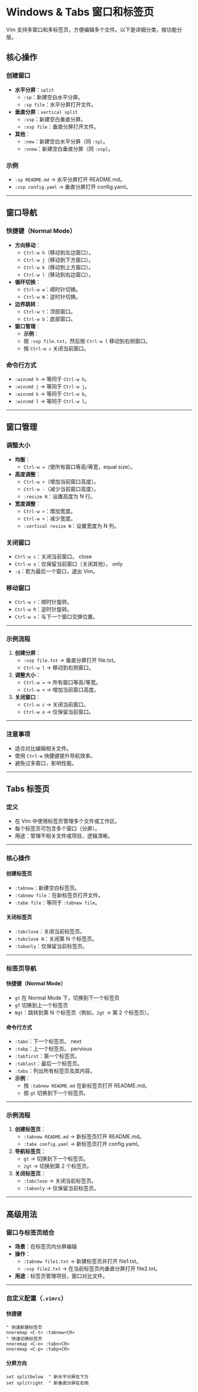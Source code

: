 # Windows & Tabs 窗口和标签页
Vim 支持多窗口和多标签页，方便编辑多个文件。以下是详细分类，按功能分层。

  ## 核心操作

  ### 创建窗口
  - **水平分屏**：`split`
    - `:sp`：新建空白水平分屏。
    - `:sp file`：水平分屏打开文件。
  - **垂直分屏**：`vertical split`
    - `:vsp`：新建空白垂直分屏。
    - `:vsp file`：垂直分屏打开文件。
  - **其他**：
    - `:new`：新建空白水平分屏（同 `:sp`）。
    - `:vnew`：新建空白垂直分屏（同 `:vsp`）。

  ### 示例
  - `:sp README.md` → 水平分屏打开 README.md。
  - `:vsp config.yaml` → 垂直分屏打开 config.yaml。

  ---

  ## 窗口导航

  ### 快捷键（Normal Mode）
  - **方向移动**：
    - `Ctrl-w h`（移动到左边窗口）。
    - `Ctrl-w j`（移动到下方窗口）。
    - `Ctrl-w k`（移动到上方窗口）。
    - `Ctrl-w l`（移动到右边窗口）。
  - **循环切换**：
    - `Ctrl-w w`：顺时针切换。
    - `Ctrl-w W`：逆时针切换。
  - **边界跳转**：
    - `Ctrl-w t`：顶部窗口。
    - `Ctrl-w b`：底部窗口。
 - **窗口管理**：
    - **示例**：
    - 按 `:vsp file.txt`，然后按 `Ctrl-w l` 移动到右侧窗口。
    - 按 `Ctrl-w c` 关闭当前窗口。

  ### 命令行方式
  - `:wincmd h` → 等同于 `Ctrl-w h`。
  - `:wincmd j` → 等同于 `Ctrl-w j`。
  - `:wincmd k` → 等同于 `Ctrl-w k`。
  - `:wincmd l` → 等同于 `Ctrl-w l`。

  ---

  ## 窗口管理

  ### 调整大小
  - **均衡**：
    - `Ctrl-w =`（使所有窗口等高/等宽，equal size）。
  - **高度调整**：
    - `Ctrl-w +`（增加当前窗口高度）。
    - `Ctrl-w -`（减少当前窗口高度）。
    - `:resize N`：设置高度为 N 行。
  - **宽度调整**：
    - `Ctrl-w >`：增加宽度。
    - `Ctrl-w <`：减少宽度。
    - `:vertical resize N`：设置宽度为 N 列。

  ### 关闭窗口
  - `Ctrl-w c`：关闭当前窗口。  close
  - `Ctrl-w o`：仅保留当前窗口（关闭其他）。  only
  - `:q`：若为最后一个窗口，退出 Vim。

  ### 移动窗口
  - `Ctrl-w r`：顺时针旋转。
  - `Ctrl-w R`：逆时针旋转。
  - `Ctrl-w x`：与下一个窗口交换位置。

  ---

  ### 示例流程
  1. **创建分屏**：
     - `:vsp file.txt` → 垂直分屏打开 file.txt。
     - `Ctrl-w l` → 移动到右侧窗口。
  2. **调整大小**：
     - `Ctrl-w =` → 所有窗口等高/等宽。
     - `Ctrl-w +` → 增加当前窗口高度。
  3. **关闭窗口**：
     - `Ctrl-w c` → 关闭当前窗口。
     - `Ctrl-w o` → 仅保留当前窗口。

  ---

  ### 注意事项
  - 适合对比编辑相关文件。
  - 使用 `Ctrl-w` 快捷键提升导航效率。
  - 避免过多窗口，影响性能。

  ---

  ## Tabs 标签页

  ### 定义
  - 在 Vim 中使用标签页管理多个文件或工作区。
  - 每个标签页可包含多个窗口（分屏）。
  - 用途：管理不相关文件或项目，逻辑清晰。

  ---

  ### 核心操作

  #### 创建标签页
  - `:tabnew`：新建空白标签页。
  - `:tabnew file`：在新标签页打开文件。
  - `:tabe file`：等同于 `:tabnew file`。

  #### 关闭标签页
  - `:tabclose`：关闭当前标签页。
  - `:tabclose N`：关闭第 N 个标签页。
  - `:tabonly`：仅保留当前标签页。

  ---

  ### 标签页导航

  #### 快捷键（Normal Mode）
  - `gt` 在 Normal Mode 下，切换到下一个标签页
  - `gT` 切换到上一个标签页
  - `Ngt`：跳转到第 N 个标签页（例如，`2gt` → 第 2 个标签页）。

  #### 命令行方式
  - `:tabn`：下一个标签页。 next
  - `:tabp`：上一个标签页。 pervious
  - `:tabfirst`：第一个标签页。
  - `:tablast`：最后一个标签页。
  - `:tabs`：列出所有标签页及其内容。
  - **示例**：
    - 按 `:tabnew README.md` 在新标签页打开 README.md。
    - 按 `gt` 切换到下一个标签页。
  ---

  ### 示例流程
  1. **创建标签页**：
     - `:tabnew README.md` → 新标签页打开 README.md。
     - `:tabe config.yaml` → 新标签页打开 config.yaml。
  2. **导航标签页**：
     - `gt` → 切换到下一个标签页。
     - `2gt` → 切换到第 2 个标签页。
  3. **关闭标签页**：
     - `:tabclose` → 关闭当前标签页。
     - `:tabonly` → 仅保留当前标签页。

---

  ## 高级用法

  ### 窗口与标签页结合
  - **场景**：在标签页内分屏编辑
  - **操作**：
    - `:tabnew file1.txt` → 新建标签页并打开 file1.txt。
    - `:vsp file2.txt` → 在当前标签页内垂直分屏打开 file2.txt。
  - **用途**：标签页管理项目，窗口对比文件。

  ---

  ### 自定义配置（`.vimrc`）
  #### 快捷键
  ```vim
  " 快速新建标签页
  nnoremap <C-t> :tabnew<CR>
  " 快速切换标签页
  nnoremap <C-n> :tabn<CR>
  nnoremap <C-p> :tabp<CR>
  ```

  #### 分屏方向
  ```vim
  set splitbelow  " 新水平分屏在下方
  set splitright  " 新垂直分屏在右侧
  ```
